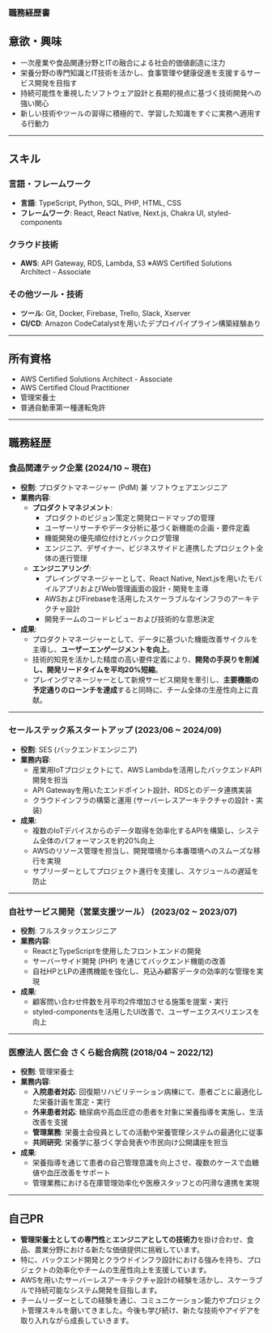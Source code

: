 ### **職務経歴書**

## **意欲・興味**

- 一次産業や食品関連分野とITの融合による社会的価値創造に注力
- 栄養分野の専門知識とIT技術を活かし、食事管理や健康促進を支援するサービス開発を目指す
- 持続可能性を重視したソフトウェア設計と長期的視点に基づく技術開発への強い関心
- 新しい技術やツールの習得に積極的で、学習した知識をすぐに実務へ適用する行動力

---

## **スキル**

### **言語・フレームワーク**

- **言語**: TypeScript, Python, SQL, PHP, HTML, CSS
- **フレームワーク**: React, React Native, Next.js, Chakra UI, styled-components

### **クラウド技術**

- **AWS**: API Gateway, RDS, Lambda, S3
  ※AWS Certified Solutions Architect - Associate

### **その他ツール・技術**

- **ツール**: Git, Docker, Firebase, Trello, Slack, Xserver
- **CI/CD**: Amazon CodeCatalystを用いたデプロイパイプライン構築経験あり

---

## **所有資格**

- AWS Certified Solutions Architect - Associate
- AWS Certified Cloud Practitioner
- 管理栄養士
- 普通自動車第一種運転免許

---

## **職務経歴**

### **食品関連テック企業 (2024/10 ~ 現在)**

- **役割**: プロダクトマネージャー (PdM) 兼 ソフトウェアエンジニア
- **業務内容**:
  - **プロダクトマネジメント**:
    - プロダクトのビジョン策定と開発ロードマップの管理
    - ユーザーリサーチやデータ分析に基づく新機能の企画・要件定義
    - 機能開発の優先順位付けとバックログ管理
    - エンジニア、デザイナー、ビジネスサイドと連携したプロジェクト全体の進行管理
  - **エンジニアリング**:
    - プレイングマネージャーとして、React Native, Next.jsを用いたモバイルアプリおよびWeb管理画面の設計・開発を主導
    - AWSおよびFirebaseを活用したスケーラブルなインフラのアーキテクチャ設計
    - 開発チームのコードレビューおよび技術的な意思決定
- **成果**:
  - プロダクトマネージャーとして、データに基づいた機能改善サイクルを主導し、**ユーザーエンゲージメントを向上**。
  - 技術的知見を活かした精度の高い要件定義により、**開発の手戻りを削減し、開発リードタイムを平均20%短縮**。
  - プレイングマネージャーとして新規サービス開発を牽引し、**主要機能の予定通りのローンチを達成**すると同時に、チーム全体の生産性向上に貢献。

---

### **セールステック系スタートアップ (2023/06 ~ 2024/09)**

- **役割**: SES (バックエンドエンジニア)
- **業務内容**:
  - 産業用IoTプロジェクトにて、AWS Lambdaを活用したバックエンドAPI開発を担当
  - API Gatewayを用いたエンドポイント設計、RDSとのデータ連携実装
  - クラウドインフラの構築と運用 (サーバーレスアーキテクチャの設計・実装)
- **成果**:
  - 複数のIoTデバイスからのデータ取得を効率化するAPIを構築し、システム全体のパフォーマンスを約20%向上
  - AWSのリソース管理を担当し、開発環境から本番環境へのスムーズな移行を実現
  - サブリーダーとしてプロジェクト進行を支援し、スケジュールの遅延を防止

---

### **自社サービス開発（営業支援ツール） (2023/02 ~ 2023/07)**

- **役割**: フルスタックエンジニア
- **業務内容**:
  - ReactとTypeScriptを使用したフロントエンドの開発
  - サーバーサイド開発 (PHP) を通じてバックエンド機能の改善
  - 自社HPとLPの連携機能を強化し、見込み顧客データの効率的な管理を実現
- **成果**:
  - 顧客問い合わせ件数を月平均2件増加させる施策を提案・実行
  - styled-componentsを活用したUI改善で、ユーザーエクスペリエンスを向上

---

### **医療法人 医仁会 さくら総合病院 (2018/04 ~ 2022/12)**

- **役割**: 管理栄養士
- **業務内容**:
  - **入院患者対応**: 回復期リハビリテーション病棟にて、患者ごとに最適化した栄養計画を策定・実行
  - **外来患者対応**: 糖尿病や高血圧症の患者を対象に栄養指導を実施し、生活改善を支援
  - **管理業務**: 栄養士会役員としての活動や栄養管理システムの最適化に従事
  - **共同研究**: 栄養学に基づく学会発表や市民向け公開講座を担当
- **成果**:
  - 栄養指導を通じて患者の自己管理意識を向上させ、複数のケースで血糖値や血圧改善をサポート
  - 管理業務における在庫管理効率化や医療スタッフとの円滑な連携を実現

---

## **自己PR**

- **管理栄養士としての専門性**と**エンジニアとしての技術力**を掛け合わせ、食品、農業分野における新たな価値提供に挑戦しています。
- 特に、バックエンド開発とクラウドインフラ設計における強みを持ち、プロジェクトの効率化やチームの生産性向上を支援しています。
- AWSを用いたサーバーレスアーキテクチャ設計の経験を活かし、スケーラブルで持続可能なシステム開発を目指します。
- チームリーダーとしての経験を通じ、コミュニケーション能力やプロジェクト管理スキルを磨いてきました。今後も学び続け、新たな技術やアイデアを取り入れながら成長していきます。
